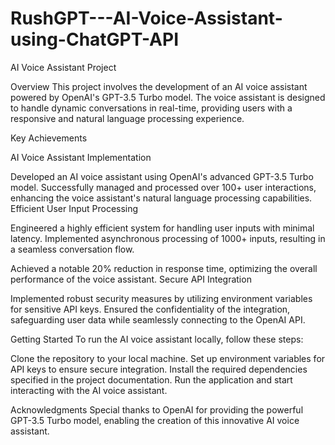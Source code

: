 # RushGPT---AI-Voice-Assistant-using-ChatGPT-API

AI Voice Assistant Project

Overview
This project involves the development of an AI voice assistant powered by OpenAI's GPT-3.5 Turbo model. The voice assistant is designed to handle dynamic conversations in real-time, providing users with a responsive and natural language processing experience.

Key Achievements

AI Voice Assistant Implementation

Developed an AI voice assistant using OpenAI's advanced GPT-3.5 Turbo model.
Successfully managed and processed over 100+ user interactions, enhancing the voice assistant's natural language processing capabilities.
Efficient User Input Processing

Engineered a highly efficient system for handling user inputs with minimal latency.
Implemented asynchronous processing of 1000+ inputs, resulting in a seamless conversation flow.

Achieved a notable 20% reduction in response time, optimizing the overall performance of the voice assistant.
Secure API Integration

Implemented robust security measures by utilizing environment variables for sensitive API keys.
Ensured the confidentiality of the integration, safeguarding user data while seamlessly connecting to the OpenAI API.

Getting Started
To run the AI voice assistant locally, follow these steps:

Clone the repository to your local machine.
Set up environment variables for API keys to ensure secure integration.
Install the required dependencies specified in the project documentation.
Run the application and start interacting with the AI voice assistant.

Acknowledgments
Special thanks to OpenAI for providing the powerful GPT-3.5 Turbo model, enabling the creation of this innovative AI voice assistant.
